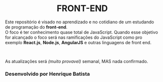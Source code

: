 <h1 align="center"> FRONT-END </h1>
<p>
  Este repositório é visado no aprendizado e no cotidiano de um estudando de programação do <strong>front-end</strong>.<br> O foco é ter conhecimento quase total de JavaScript. Quando esse objetivo for alcançado o foco será nas ramificações do JavaScript como pro exemplo <b>React.js</b>, <b>Node.js</b>, <b>AngularJS</b> e outras linguagens de front end.
</p>
<br>
<p>
  As atualizações será <i>(muito provavel)</i> semanal, MAS nada confirmado.
</p>

<footer>
  <h3>Desenvolvido por Henrique Batista</h3>
</footer>
